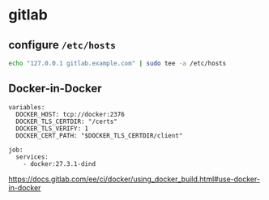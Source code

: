 # gitlab

## configure `/etc/hosts`

```bash
echo "127.0.0.1 gitlab.example.com" | sudo tee -a /etc/hosts
```

## Docker-in-Docker

```
variables:
  DOCKER_HOST: tcp://docker:2376
  DOCKER_TLS_CERTDIR: "/certs"
  DOCKER_TLS_VERIFY: 1
  DOCKER_CERT_PATH: "$DOCKER_TLS_CERTDIR/client"

job:
  services:
    - docker:27.3.1-dind
```

<https://docs.gitlab.com/ee/ci/docker/using_docker_build.html#use-docker-in-docker>

